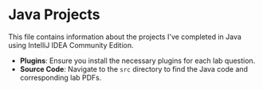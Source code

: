 # Java Projects

This file contains information about the projects I've completed in Java using IntelliJ IDEA Community Edition. 

- **Plugins**: Ensure you install the necessary plugins for each lab question.
- **Source Code**: Navigate to the `src` directory to find the Java code and corresponding lab PDFs.
